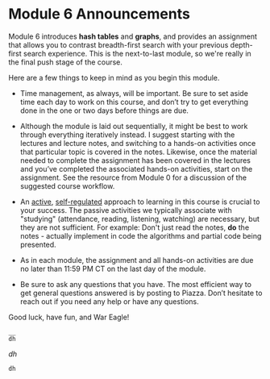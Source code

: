 # Module 6 Announcements

Module 6 introduces **hash tables** and **graphs**, and provides an assignment
that allows you to contrast breadth-first search with your previous
depth-first search experience. This is the next-to-last module, so we're
really in the final push stage of the course.

Here are a few things to keep in mind as you begin this module.

- Time management, as always, will be important. Be sure to set aside time each day to work on this course, and don’t try to get everything done in the one or two days before things are due.

- Although the module is laid out sequentially, it might be best to work through everything iteratively instead. I suggest starting with the lectures and lecture notes, and switching to a hands-on activities once that particular topic is covered in the notes. Likewise, once the material needed to complete the assignment has been covered in the lectures and you’ve completed the associated hands-on activities, start on the assignment. See the resource from Module 0 for a discussion of the suggested course workflow.

- An [active](https://en.wikipedia.org/wiki/Active_learning), [self-regulated](https://en.wikipedia.org/wiki/Self-regulated_learning) approach to learning in this course is crucial to your success. The passive activities we typically associate with "studying" (attendance, reading, listening, watching) are necessary, but they are not sufficient. For example: Don't just read the notes, **do** the notes - actually implement in code the algorithms and partial code being presented. 

- As in each module, the assignment and all hands-on activities are due no later than 11:59 PM CT on the last day of the module.

- Be sure to ask any questions that you have. The most efficient way to get general questions answered is by posting to Piazza. Don’t hesitate to reach out if you need any help or have any questions.


Good luck, have fun, and War Eagle!

```
__
dh
```

_dh_

`dh`
